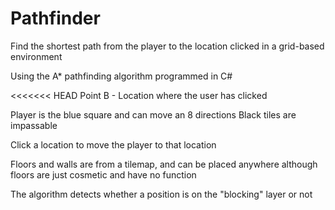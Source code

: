 # Pathfinder

Find the shortest path from the player to the location clicked in a grid-based environment

Using the A* pathfinding algorithm programmed in C#

<<<<<<< HEAD
Point B - Location where the user has clicked


Player is the blue square and can move an 8 directions
Black tiles are impassable

Click a location to move the player to that location


Floors and walls are from a tilemap, and can be placed anywhere
although floors are just cosmetic and have no function


The algorithm detects whether a position is on the "blocking" layer or not
